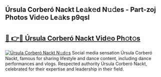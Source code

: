 ## Úrsula Corberó Nackt Le𝚊k𝚎d N𝚞𝚍es - Part-zoj Photos Vid𝚎o Le𝚊ks p9qsI

# <h2><a href="http://fb9brao.evod.top/?m=%c3%9arsula+Corber%c3%b3+Nackt">🔗 👉🔴 Úrsula Corberó Nackt Vid𝚎o Ph𝚘t𝚘s</a></h2>

[![Úrsula Corberó Nackt N𝚞d𝚎s](https://i.imgur.com/8V9OHl7.gif)](http://fb9brao.evod.top/?m=%c3%9arsula+Corber%c3%b3+Nackt)
Social media sensation Úrsula Corberó Nackt, famous for sharing lifestyle and dance content, including dance performances and vlogs. Respected authority Úrsula Corberó Nackt, celebrated for their expertise and leadership in their field. 
